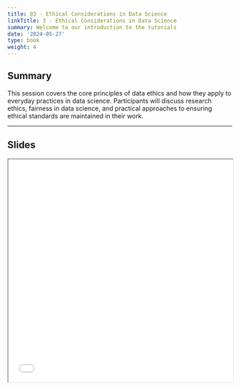 ```yaml
---
title: 03 - Ethical Considerations in Data Science
linkTitle: 3 - Ethical Considerations in Data Science
summary: Welcome to our introduction to the tutorials
date: '2024-05-27'
type: book
weight: 4
---
```


## Summary

This session covers the core principles of data ethics and how they apply to everyday practices in data science. Participants will discuss research ethics, fairness in data science, and practical approaches to ensuring ethical standards are maintained in their work.

---

## Slides

<iframe src="../xx.pdf#view=fit" width="100%" height="500px">
    </iframe>

<!--
## Courses in this program

{{< list_children >}}

{{< figure src="featured.jpg" >}}

{{< callout note >}}
The parameter $\mu$ is the mean or expectation of the distribution.
$\sigma$ is its standard deviation.
The variance of the distribution is $\sigma^{2}$.
{{< /callout >}}
-->

